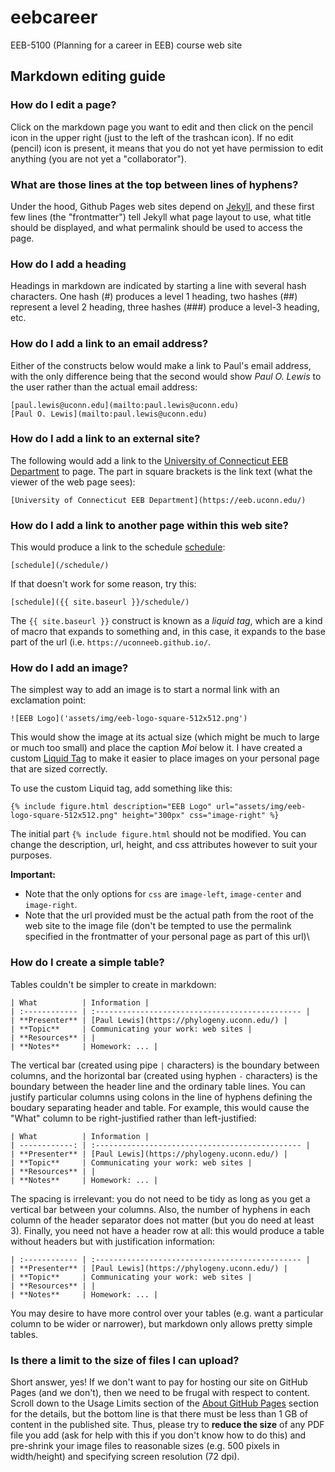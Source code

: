 # eebcareer
EEB-5100 (Planning for a career in EEB) course web site

## Markdown editing guide

### How do I edit a page?

Click on the markdown page you want to edit and then click on the pencil icon in the upper right (just to the left of the trashcan icon). If no edit (pencil) icon is present, it means that you do not yet have permission to edit anything (you are not yet a "collaborator").

### What are those lines at the top between lines of hyphens?

Under the hood, Github Pages web sites depend on [Jekyll](https://jekyllrb.com), and these first few lines (the "frontmatter") tell Jekyll what page layout to use, what title should be displayed, and what permalink should be used to access the page.

### How do I add a heading

Headings in markdown are indicated by starting a line with several hash characters. One hash (#) produces a level 1 heading, two hashes (##) represent a level 2 heading, three hashes (###) produce a level-3 heading, etc.

### How do I add a link to an email address?

Either of the constructs below would make a link to Paul's email address, with the only difference being that the second would show _Paul O. Lewis_ to the user rather than the actual email address:
~~~~~~
[paul.lewis@uconn.edu](mailto:paul.lewis@uconn.edu)
[Paul O. Lewis](mailto:paul.lewis@uconn.edu)
~~~~~~

### How do I add a link to an external site?

The following would add a link to the [University of Connecticut EEB Department](https://eeb.uconn.edu/) to  page. The 
part in square brackets is the link text (what the viewer of the web page sees):
~~~~~~
[University of Connecticut EEB Department](https://eeb.uconn.edu/)
~~~~~~

### How do I add a link to another page within this web site?

This would produce a link to the schedule [schedule](/schedule/):
~~~~~~
[schedule](/schedule/)
~~~~~~

If that doesn't work for some reason, try this:
~~~~~~
[schedule]({{ site.baseurl }}/schedule/)
~~~~~~
The `{{ site.baseurl }}` construct is known as a _liquid tag_, which are a kind of macro that expands to something and, in this case, it expands to the base part of the url (i.e. `https://uconneeb.github.io/`.

### How do I add an image?

The simplest way to add an image is to start a normal link with an exclamation point:
~~~~~~
![EEB Logo]('assets/img/eeb-logo-square-512x512.png')
~~~~~~
This would show the image at its actual size (which might be much to large or much too small) and  place the caption _Moi_ below it. I have created a custom [Liquid Tag](https://jekyllrb.com/docs/liquid/tags/) to make it easier to place images on your personal page that are sized correctly. 

To use the custom Liquid tag, add something like this:
~~~~~~
{% include figure.html description="EEB Logo" url="assets/img/eeb-logo-square-512x512.png" height="300px" css="image-right" %}
~~~~~~
The initial part `{% include figure.html` should not be modified. You can change the 
description, url, height, and css attributes however to suit your purposes. 

**Important:**
* Note that the only options for `css` are `image-left`, `image-center` and `image-right`.
* Note that the url provided must be the actual path from the root of the web site 
to the image file (don't be tempted to use the permalink specified in the frontmatter
of your personal page as part of this url)\

### How do I create a simple table?

Tables couldn't be simpler to create in markdown:
~~~~~~
| What          | Information |
| :------------ | :---------------------------------------------- |
| **Presenter** | [Paul Lewis](https://phylogeny.uconn.edu/) |
| **Topic**     | Communicating your work: web sites |
| **Resources** | |
| **Notes**     | Homework: ... |
~~~~~~

The vertical bar (created using pipe `|` characters) is the boundary between columns, and
the horizontal bar (created using hyphen `-` characters) is the boundary between the header line and the ordinary table lines. You can justify particular columns using colons in  the line of hyphens defining the boudary separating header and table. For example, this would cause the "What" column to be right-justified rather than left-justified:
~~~~~~
| What          | Information |
| ------------: | :---------------------------------------------- |
| **Presenter** | [Paul Lewis](https://phylogeny.uconn.edu/) |
| **Topic**     | Communicating your work: web sites |
| **Resources** | |
| **Notes**     | Homework: ... |
~~~~~~

The spacing is irrelevant: you do not need to be tidy as long as you get a vertical bar
between your columns. Also, the number of hyphens in each column of the header separator
does not matter (but you do need at least 3). Finally, you need not have a header row at all: this would produce a table without headers but with justification information:
~~~~~~
| :------------ | :---------------------------------------------- |
| **Presenter** | [Paul Lewis](https://phylogeny.uconn.edu/) |
| **Topic**     | Communicating your work: web sites |
| **Resources** | |
| **Notes**     | Homework: ... |
~~~~~~

You may desire to have more control over your tables (e.g. want a particular column to be
wider or narrower), but markdown only allows pretty simple tables.

### Is there a limit to the size of files I can upload?

Short answer, yes! If we don't want to pay for hosting our site on GitHub Pages (and we don't), then we need to be frugal with respect to content. Scroll down to the Usage Limits section of the [About GitHub Pages](https://help.github.com/en/github/working-with-github-pages/about-github-pages) 
section for the details, but the bottom line is that there must be less than 1 GB of 
content in the published site. Thus, please try to **reduce the size** of any PDF file 
you add (ask for help with this if you don't know how to do this) and pre-shrink your image files to reasonable sizes (e.g. 500 pixels in width/height) and specifying screen resolution (72 dpi).
